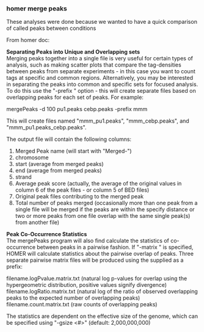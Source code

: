 ### homer merge peaks
These analyses were done because we wanted to have a quick comparison of called peaks between conditions

From homer doc:   

**Separating Peaks into Unique and Overlapping sets**   
Merging peaks together into a single file is very useful for certain types of analysis, such as making scatter plots that compare the tag-densities between peaks from separate experiments - in this case you want to count tags at specific and common regions.  Alternatively, you may be interested in separating the peaks into common and specific sets for focused analysis.  To do this use the "-prefix <filename>" option - this will create separate files based on overlapping peaks for each set of peaks. For example:  

mergePeaks -d 100 pu1.peaks cebp.peaks -prefix mmm

This will create files named "mmm_pu1.peaks", "mmm_cebp.peaks", and "mmm_pu1.peaks_cebp.peaks".

The output file will contain the following columns:

1. Merged Peak name (will start with "Merged-")
2. chromosome
3. start (average from merged peaks)
4. end (average from merged peaks)
5. strand
6. Average peak score (actually, the average of the original values in column 6 of the peak files - or column 5 of BED files)
7. Original peak files contributing to the merged peak
8. Total number of peaks merged (occasionally more than one peak from a single file will be merged if the peaks are within the specify distance or two or more peaks from one file overlap with the same single peak(s) from another file)


  **Peak Co-Occurrence Statistics**  
The mergePeaks program will also find calculate the statistics of co-occurrence between peaks in a pairwise fashion.  If "-matrix <filename>" is specified, HOMER will calculate statistics about the pairwise overlap of peaks.  Three separate pairwise matrix files will be produced using the supplied <filename> as a prefix:

filename.logPvalue.matrix.txt (natural log p-values for overlap using the hypergeometric distribution, positive values signify divergence)
filename.logRatio.matrix.txt (natural log of the ratio of observed overlapping peaks to the expected number of overlapping peaks)
filename.count.matrix.txt (raw counts of overlapping peaks)
 
The statistics are dependent on the effective size of the genome, which can be specified using "-gsize <#>" (default: 2,000,000,000)
